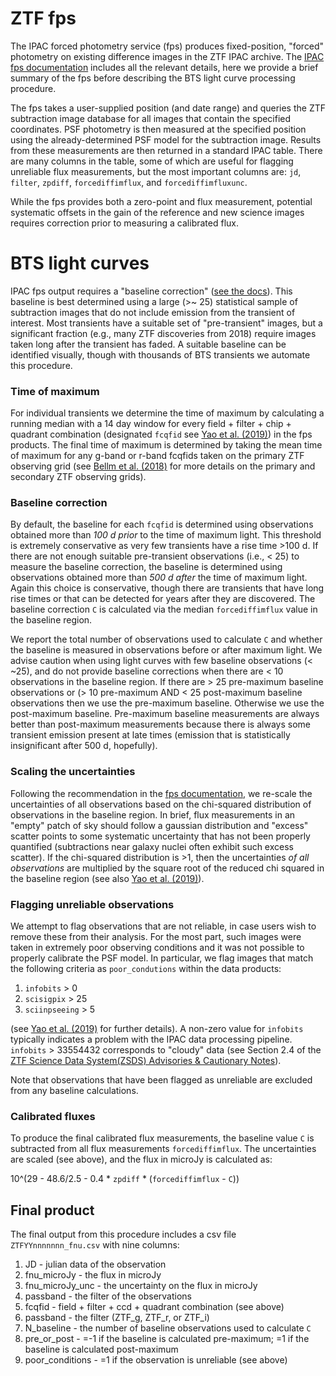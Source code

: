 # ZTF fps

The IPAC forced photometry service (fps) produces fixed-position, "forced" photometry on existing difference images in the ZTF IPAC archive. The [IPAC fps documentation](http://web.ipac.caltech.edu/staff/fmasci/ztf/forcedphot.pdf) includes all the relevant details, here we provide a brief summary of the fps before describing the BTS light curve processing procedure.

 The fps takes a user-supplied position (and date range) and queries the ZTF subtraction image database for all images that contain the specified coordinates. PSF photometry is then measured at the specified position using the already-determined PSF model for the subtraction image. Results from these measurements are then returned in a standard IPAC table. There are many columns in the table, some of which are useful for flagging unreliable flux measurements, but the most important columns are: `jd`, `filter`, `zpdiff`, `forcediffimflux`, and `forcediffimfluxunc`.

While the fps provides both a zero-point and flux measurement, potential systematic offsets in the gain of the reference and new science images requires correction prior to measuring a calibrated flux. 

# BTS light curves

IPAC fps output requires a "baseline correction" ([see the docs](http://web.ipac.caltech.edu/staff/fmasci/ztf/forcedphot.pdf)). This baseline is best determined using a large (>~ 25) statistical sample of subtraction images that do not include emission from the transient of interest. Most transients have a suitable set of "pre-transient" images, but a significant fraction (e.g., many ZTF discoveries from 2018) require images taken long after the transient has faded. A suitable baseline can be identified visually, though with thousands of BTS transients we automate this procedure.

### Time of maximum

For individual transients we determine the time of maximum by calculating a running median with a 14 day window for every field + filter + chip + quadrant combination (designated `fcqfid` see [Yao et al. (2019)](http://dx.doi.org/10.3847/1538-4357/ab4cf5)) in the fps products. The final time of maximum is determined by taking the mean time of maximum for any g-band or r-band fcqfids taken on the primary ZTF observing grid (see [Bellm et al. (2018)](http://dx.doi.org/10.1088/1538-3873/aaecbe) for more details on the primary and secondary ZTF observing grids).

### Baseline correction

By default, the baseline for each `fcqfid` is determined using observations obtained more than *100 d prior* to the time of maximum light. This threshold is extremely conservative as very few transients have a rise time >100 d. If there are not enough suitable pre-transient observations (i.e., < 25) to measure the baseline correction, the baseline is determined using observations obtained more than *500 d after* the time of maximum light. Again this choice is conservative, though there are transients that have long rise times or that can be detected for years after they are discovered. The baseline correction `C` is calculated via the median `forcediffimflux` value in the baseline region.

We report the total number of observations used to calculate `C` and whether the baseline is measured in observations before or after maximum light. We advise caution when using light curves with few baseline observations (< ~25), and do not provide baseline corrections when there are < 10 observations in the baseline region. If there are > 25 pre-maximum baseline observations or (> 10 pre-maximum AND < 25 post-maximum baseline observations then we use the pre-maximum baseline. Otherwise we use the post-maximum baseline. Pre-maximum baseline measurements are always better than post-maximum measurements because there is always some transient emission present at late times (emission that is statistically insignificant after 500 d, hopefully). 

### Scaling the uncertainties

Following the recommendation in the [fps documentation](http://web.ipac.caltech.edu/staff/fmasci/ztf/forcedphot.pdf), we re-scale the uncertainties of all observations based on the chi-squared distribution of observations in the baseline region. In brief, flux measurements in an "empty" patch of sky should follow a gaussian distribution and "excess" scatter points to some systematic uncertainty that has not been properly quantified (subtractions near galaxy nuclei often exhibit such excess scatter). If the chi-squared distribution is >1, then the uncertainties *of all observations* are multiplied by the square root of the reduced chi squared in the baseline region (see also [Yao et al. (2019)](http://dx.doi.org/10.3847/1538-4357/ab4cf5)).

### Flagging unreliable observations

We attempt to flag observations that are not reliable, in case users wish to remove these from their analysis. For the most part, such images were taken in extremely poor observing conditions and it was not possible to properly calibrate the PSF model. In particular, we flag images that match the following criteria as `poor_condutions` within the data products: 

1. `infobits` > 0
2. `scisigpix` > 25
3. `sciinpseeing` > 5

(see [Yao et al. (2019)](http://dx.doi.org/10.3847/1538-4357/ab4cf5) for further details). A non-zero value for `infobits` typically indicates a problem with the IPAC data processing pipeline. `infobits` > 33554432 corresponds to "cloudy" data (see Section 2.4 of the [ZTF Science Data System(ZSDS) Advisories & Cautionary Notes](http://web.ipac.caltech.edu/staff/fmasci/ztf/extended_cautionary_notes.pdf)). 

Note that observations that have been flagged as unreliable are excluded from any baseline calculations.

### Calibrated fluxes

To produce the final calibrated flux measurements, the baseline value `C` is subtracted from all flux measurements `forcediffimflux`. The uncertainties are scaled (see above), and the flux in microJy is calculated as:

10^(29 - 48.6/2.5 - 0.4 * `zpdiff` * (`forcediffimflux` - `C`))

## Final product

The final output from this procedure includes a csv file `ZTFYYnnnnnnn_fnu.csv` with nine columns:

1. JD - julian data of the observation
2. fnu_microJy - the flux in microJy
3. fnu_microJy_unc - the uncertainty on the flux in microJy
4. passband - the filter of the observations
5. fcqfid - field + filter + ccd + quadrant combination (see above)
6. passband - the filter (ZTF_g, ZTF_r, or ZTF_i)
7. N_baseline - the number of baseline observations used to calculate `C`
8. pre_or_post - =-1 if the baseline is calculated pre-maximum; =1 if the baseline is calculated post-maximum
9. poor_conditions - =1 if the observation is unreliable (see above)